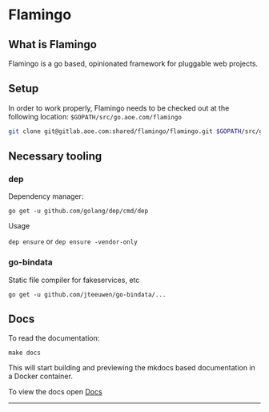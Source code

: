 # Flamingo

## What is Flamingo

Flamingo is a go based, opinionated framework for pluggable web projects.

## Setup

In order to work properly, Flamingo needs to be checked out at the following location: `$GOPATH/src/go.aoe.com/flamingo`
```sh
git clone git@gitlab.aoe.com:shared/flamingo/flamingo.git $GOPATH/src/go.aoe.com/flamingo
```

## Necessary tooling

### dep

Dependency manager:

`go get -u github.com/golang/dep/cmd/dep`

Usage

`dep ensure` or `dep ensure -vendor-only`

### go-bindata

Static file compiler for fakeservices, etc

`go get -u github.com/jteeuwen/go-bindata/...`

## Docs

To read the documentation:

```
make docs
```

This will start building and previewing the mkdocs based documentation in a Docker container.

To view the docs open  [Docs](http://localhost:8000)

-----------------
